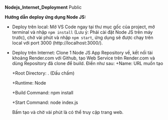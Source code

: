 **Nodejs_Internet_Deployment**
Public

**Hướng dẫn deploy ứng dụng Node JS:**
- Deploy trên local: Mở VS Code ngay tại thư mục gốc của project, mở terminal và nhập `npm install` (Lưu ý: Phải cài đặt Node JS trên máy trước), chờ vài phút và nhập `npm start`, ứng dụng sẽ được chạy trên local với port 3000 (http://localhost:3000/).

  
- Deploy trên Internet: Clone 1 Node JS App Repository về, kết nối tài khoảng Render.com với Github, tạo Web Service trên Render.com và dùng Repository đã clone để build. Điền như sau:
  +Name: URL muốn tạo
  
  +Root Directory: . (Dấu chấm)
  
  +Runtime: Node
  
  +Build Command: npm install
  
  +Start Command: node index.js
  
  Bấm tạo và chờ vài phút là có thể truy cập trang web.
